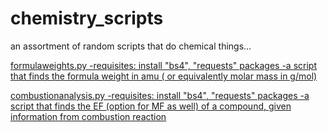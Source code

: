 # chemistry_scripts

an assortment of random scripts that do chemical things...

<ins> formulaweights.py
  -requisites: install "bs4", "requests" packages
  -a script that finds the formula weight in amu ( or equivalently molar mass in g/mol)
  
<ins> combustionanalysis.py
  -requisites: install "bs4", "requests" packages
  -a script that finds the EF (option for MF as well) of a compound, given information from combustion reaction
  
